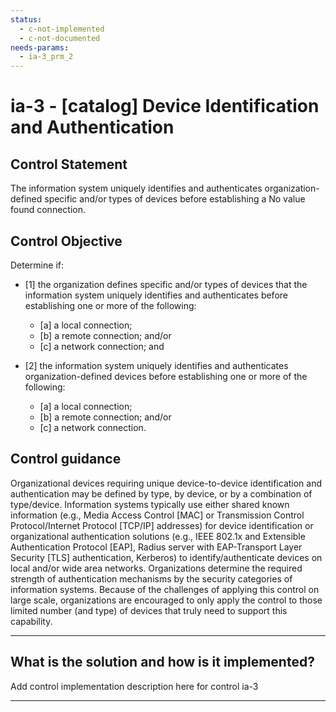 ```yaml
---
status:
  - c-not-implemented
  - c-not-documented
needs-params:
  - ia-3_prm_2
---
```


# ia-3 - \[catalog\] Device Identification and Authentication

## Control Statement

The information system uniquely identifies and authenticates organization-defined specific and/or types of devices before establishing a No value found connection.

## Control Objective

Determine if:

- \[1\] the organization defines specific and/or types of devices that the information system uniquely identifies and authenticates before establishing one or more of the following:

  - \[a\] a local connection;
  - \[b\] a remote connection; and/or
  - \[c\] a network connection; and

- \[2\] the information system uniquely identifies and authenticates organization-defined devices before establishing one or more of the following:

  - \[a\] a local connection;
  - \[b\] a remote connection; and/or
  - \[c\] a network connection.

## Control guidance

Organizational devices requiring unique device-to-device identification and authentication may be defined by type, by device, or by a combination of type/device. Information systems typically use either shared known information (e.g., Media Access Control [MAC] or Transmission Control Protocol/Internet Protocol [TCP/IP] addresses) for device identification or organizational authentication solutions (e.g., IEEE 802.1x and Extensible Authentication Protocol [EAP], Radius server with EAP-Transport Layer Security [TLS] authentication, Kerberos) to identify/authenticate devices on local and/or wide area networks. Organizations determine the required strength of authentication mechanisms by the security categories of information systems. Because of the challenges of applying this control on large scale, organizations are encouraged to only apply the control to those limited number (and type) of devices that truly need to support this capability.

______________________________________________________________________

## What is the solution and how is it implemented?

Add control implementation description here for control ia-3

______________________________________________________________________
